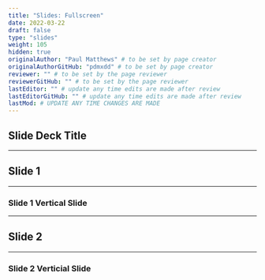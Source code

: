 ```yaml
---
title: "Slides: Fullscreen"
date: 2022-03-22
draft: false
type: "slides"
weight: 105
hidden: true
originalAuthor: "Paul Matthews" # to be set by page creator
originalAuthorGitHub: "pdmxdd" # to be set by page creator
reviewer: "" # to be set by the page reviewer
reviewerGitHub: "" # to be set by the page reviewer
lastEditor: "" # update any time edits are made after review
lastEditorGitHub: "" # update any time edits are made after review
lastMod: # UPDATE ANY TIME CHANGES ARE MADE
---
```


<!-- Copy everything between open and closing slide tags from _index.md -->

## Slide Deck Title

---

## Slide 1

___

### Slide 1 Vertical Slide

---

## Slide 2

___

### Slide 2 Verticial Slide